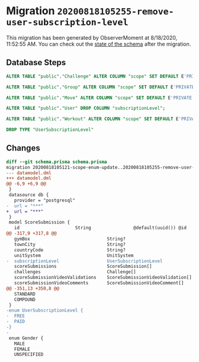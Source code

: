# Migration `20200818105255-remove-user-subscription-level`

This migration has been generated by ObserverMoment at 8/18/2020, 11:52:55 AM.
You can check out the [state of the schema](./schema.prisma) after the migration.

## Database Steps

```sql
ALTER TABLE "public"."Challenge" ALTER COLUMN "scope" SET DEFAULT E'PRIVATE';

ALTER TABLE "public"."Group" ALTER COLUMN "scope" SET DEFAULT E'PRIVATE';

ALTER TABLE "public"."Move" ALTER COLUMN "scope" SET DEFAULT E'PRIVATE';

ALTER TABLE "public"."User" DROP COLUMN "subscriptionLevel";

ALTER TABLE "public"."Workout" ALTER COLUMN "scope" SET DEFAULT E'PRIVATE';

DROP TYPE "UserSubscriptionLevel"
```

## Changes

```diff
diff --git schema.prisma schema.prisma
migration 20200818105121-scope-enum-update..20200818105255-remove-user-subscription-level
--- datamodel.dml
+++ datamodel.dml
@@ -6,9 +6,9 @@
 }
 datasource db {
   provider = "postgresql"
-  url = "***"
+  url = "***"
 }
 model ScoreSubmission {
   id                     String                @default(uuid()) @id
@@ -317,9 +317,8 @@
   gymBox                             String?
   townCity                           String?
   countryCode                        String?
   unitSystem                         UnitSystem                           @default(METRIC)
-  subscriptionLevel                  UserSubscriptionLevel                @default(FREE)
   scoreSubmissions                   ScoreSubmission[]
   challenges                         Challenge[]
   scoreSubmissionVideoValidations    ScoreSubmissionVideoValidation[]
   scoreSubmissionVideoComments       ScoreSubmissionVideoComment[]
@@ -351,13 +350,8 @@
   STANDARD
   COMPOUND
 }
-enum UserSubscriptionLevel {
-  FREE
-  PAID
-}
-
 enum Gender {
   MALE
   FEMALE
   UNSPECIFIED
```


